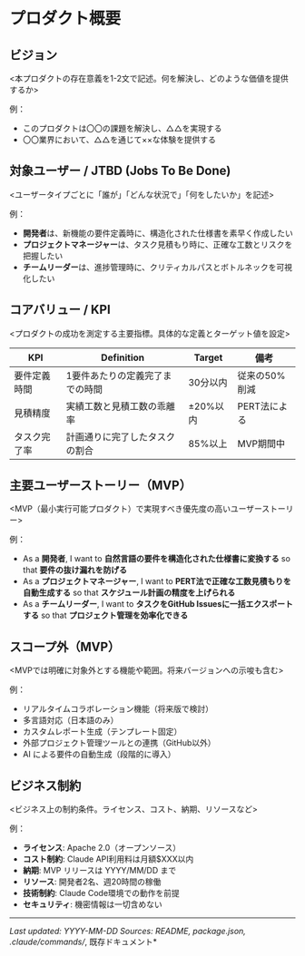 # プロダクト概要

## ビジョン
<本プロダクトの存在意義を1-2文で記述。何を解決し、どのような価値を提供するか>

例：
- このプロダクトは〇〇の課題を解決し、△△を実現する
- 〇〇業界において、△△を通じて××な体験を提供する

## 対象ユーザー / JTBD (Jobs To Be Done)
<ユーザータイプごとに「誰が」「どんな状況で」「何をしたいか」を記述>

例：
- **開発者**は、新機能の要件定義時に、構造化された仕様書を素早く作成したい
- **プロジェクトマネージャー**は、タスク見積もり時に、正確な工数とリスクを把握したい
- **チームリーダー**は、進捗管理時に、クリティカルパスとボトルネックを可視化したい

## コアバリュー / KPI

<プロダクトの成功を測定する主要指標。具体的な定義とターゲット値を設定>

| KPI | Definition | Target | 備考 |
|-----|------------|--------|------|
| 要件定義時間 | 1要件あたりの定義完了までの時間 | 30分以内 | 従来の50%削減 |
| 見積精度 | 実績工数と見積工数の乖離率 | ±20%以内 | PERT法による |
| タスク完了率 | 計画通りに完了したタスクの割合 | 85%以上 | MVP期間中 |

## 主要ユーザーストーリー（MVP）

<MVP（最小実行可能プロダクト）で実現すべき優先度の高いユーザーストーリー>

例：
- As a **開発者**, I want to **自然言語の要件を構造化された仕様書に変換する** so that **要件の抜け漏れを防げる**
- As a **プロジェクトマネージャー**, I want to **PERT法で正確な工数見積もりを自動生成する** so that **スケジュール計画の精度を上げられる**
- As a **チームリーダー**, I want to **タスクをGitHub Issuesに一括エクスポートする** so that **プロジェクト管理を効率化できる**

## スコープ外（MVP）

<MVPでは明確に対象外とする機能や範囲。将来バージョンへの示唆も含む>

例：
- リアルタイムコラボレーション機能（将来版で検討）
- 多言語対応（日本語のみ）
- カスタムレポート生成（テンプレート固定）
- 外部プロジェクト管理ツールとの連携（GitHub以外）
- AI による要件の自動生成（段階的に導入）

## ビジネス制約

<ビジネス上の制約条件。ライセンス、コスト、納期、リソースなど>

例：
- **ライセンス**: Apache 2.0（オープンソース）
- **コスト制約**: Claude API利用料は月額$XXX以内
- **納期**: MVP リリースは YYYY/MM/DD まで
- **リソース**: 開発者2名、週20時間の稼働
- **技術制約**: Claude Code環境での動作を前提
- **セキュリティ**: 機密情報は一切含めない

---
*Last updated: YYYY-MM-DD*
*Sources: README, package.json, .claude/commands/*, 既存ドキュメント*